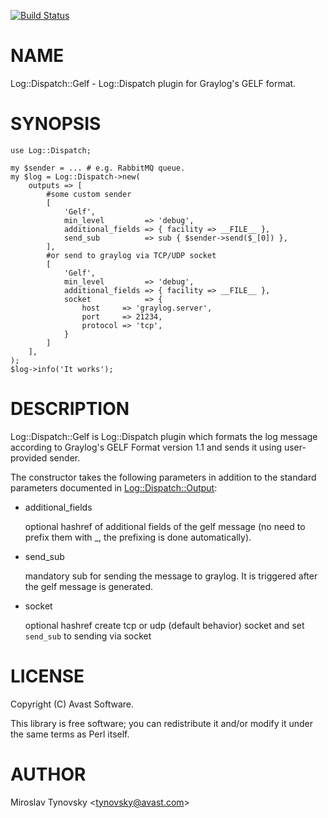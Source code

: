 [![Build Status](https://travis-ci.org/avast/log-dispatch-gelf.svg?branch=master)](https://travis-ci.org/avast/log-dispatch-gelf)
# NAME

Log::Dispatch::Gelf - Log::Dispatch plugin for Graylog's GELF format.

# SYNOPSIS

    use Log::Dispatch;

    my $sender = ... # e.g. RabbitMQ queue.
    my $log = Log::Dispatch->new(
        outputs => [ 
            #some custom sender
            [
                'Gelf',
                min_level         => 'debug',
                additional_fields => { facility => __FILE__ },
                send_sub          => sub { $sender->send($_[0]) },
            ],
            #or send to graylog via TCP/UDP socket
            [
                'Gelf',
                min_level         => 'debug',
                additional_fields => { facility => __FILE__ },
                socket            => {
                    host     => 'graylog.server',
                    port     => 21234,
                    protocol => 'tcp',
                }
            ]
        ],
    );
    $log->info('It works');

# DESCRIPTION

Log::Dispatch::Gelf is Log::Dispatch plugin which formats the log message
according to Graylog's GELF Format version 1.1 and sends it using user-provided
sender.

The constructor takes the following parameters in addition to the standard
parameters documented in [Log::Dispatch::Output](https://metacpan.org/pod/Log::Dispatch::Output):

- additional\_fields

    optional hashref of additional fields of the gelf message (no need to prefix
    them with \_, the prefixing is done automatically).

- send\_sub

    mandatory sub for sending the message to graylog. It is triggered after the
    gelf message is generated.

- socket

    optional hashref create tcp or udp (default behavior) socket and set
    `send_sub` to sending via socket

# LICENSE

Copyright (C) Avast Software.

This library is free software; you can redistribute it and/or modify
it under the same terms as Perl itself.

# AUTHOR

Miroslav Tynovsky &lt;tynovsky@avast.com>
